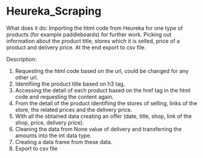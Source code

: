 # Heureka_Scraping

What does it do:
Importing the html code from Heureka for one type of products (for example paddleboards) for further work. Picking out information about the product title, stores which it is selled, price of a product and delivery price. At the end export to csv file.

Description:

1. Requesting the html code based on the url, could be changed for any other url.
2. Identifiing the product title based on h3 tag.
3. Accessing the detail of each product based on the href tag in the html code and requesting the content again.
4. From the detail of the product identifiing the stores of selling, links of the store, the related prices and the delivery price.
5. With all the obtained data creating an offer (date, title, shop, link of the shop, price, delivery price).
6. Cleaning the data from None value of delivery and transferring the amounts into the int data type.
7. Creating a data frame from these data. 
8. Export to csv file


